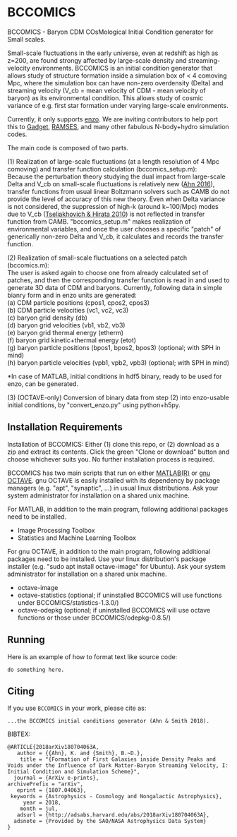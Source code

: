 # BCCOMICS
BCCOMICS - Baryon CDM COsMological Initial Condition generator for Small scales.

Small-scale fluctuations in the early universe, even at redshift as high as z=200, are found strongy affected by large-scale density and streaming-velocity environments. BCCOMICS is an initial condition generator that allows study of structure formation inside a simulation box of < 4 comoving Mpc, where the simulation box can have non-zero overdensity (Delta) and streaming velocity (V_cb = mean velocity of CDM - mean velocity of baryon) as its environmental condition. This allows study of cosmic variance of e.g. first star formation under varying large-scale environments.

Currently, it only supports [enzo](enzo-project.org). We are inviting contributors to help port this to [Gadget](https://wwwmpa.mpa-garching.mpg.de/gadget/), [RAMSES](https://bitbucket.org/rteyssie/ramses/overview), and many other fabulous N-body+hydro simulation codes.

The main code is composed of two parts.

(1) Realization of large-scale fluctuations (at a length resolution of 4 Mpc comoving) and transfer function calculation (bccomics_setup.m):  
Because the perturbation theory studying the dual impact from large-scale Delta and V_cb on small-scale fluctuations is relatively new ([Ahn 2016](http://adsabs.harvard.edu/abs/2016ApJ...830...68A)), transfer functions from usual linear Boltzmann solvers such as CAMB do not provide the level of accuracy of this new theory. Even when Delta variance is not considered, the suppression of high-k (around k~100/Mpc) modes due to V_cb ([Tseliakhovich & Hirata 2010](http://adsabs.harvard.edu/abs/2010PhRvD..82h3520T)) is not reflected in transfer function from CAMB. "bccomics_setup.m" makes realization of environmental variables, and once the user chooses a specific "patch" of generically non-zero Delta and V_cb, it calculates and records the transfer function.

(2) Realization of small-scale fluctuations on a selected patch (bccomics.m):  
The user is asked again to choose one from already calculated set of patches, and then the corresponding transfer function is read in and used to generate 3D data of CDM and baryons. Currently, following data in simple bianry form and in enzo units are generated:  
(a) CDM particle positions (cpos1, cpos2, cpos3)  
(b) CDM particle velocities (vc1, vc2, vc3)  
(c) baryon grid density (db)  
(d) baryon grid velocities (vb1, vb2, vb3)  
(e) baryon grid thermal energy (etherm)  
(f) baryon grid kinetic+thermal energy (etot)  
(g) baryon particle positions (bpos1, bpos2, bpos3) (optional; with SPH in mind)  
(h) baryon particle velocities (vpb1, vpb2, vpb3) (optional; with SPH in mind)

*In case of MATLAB, initial conditions in hdf5 binary, ready to be used for enzo, can be generated.

(3) (OCTAVE-only) Conversion of binary data from step (2) into enzo-usable initial conditions, by "convert_enzo.py" using python+h5py. 

## Installation Requirements

Installation of BCCOMICS: Either (1) clone this repo, or (2) download as a zip and extract its contents. Click the green "Clone or download" button and choose whichever suits you. No further installation process is required.

BCCOMICS has two main scripts that run on either [MATLAB(R)](https://www.mathworks.com/products/matlab.html) or [gnu OCTAVE](https://www.gnu.org/software/octave/). gnu OCTAVE is easily installed with its dependency by package managers (e.g. "apt", "synaptic", ...) in usual linux distributions. Ask your system administrator for installation on a shared unix machine.

For MATLAB, in addition to the main program, following additional packages need to be installed.  
- Image Processing Toolbox  
- Statistics and Machine Learning Toolbox

For gnu OCTAVE, in addition to the main program, following additional packages need to be installed. Use your linux distribution's package installer (e.g. "sudo apt install octave-image" for Ubuntu). Ask your system administrator for installation on a shared unix machine.  
- octave-image  
- octave-statistics (optional; if uninstalled BCCOMICS will use functions under BCCOMICS/statistics-1.3.0/)  
- octave-odepkg (optional; if uninstalled BCCOMICS will use octave functions or those under BCCOMICS/odepkg-0.8.5/)

## Running

Here is an example of how to format text like source code:
```
do something here.
```

## Citing

If you use `BCCOMICS` in your work, please cite as:

```
...the BCCOMICS initial conditions generator (Ahn & Smith 2018).
```

BIBTEX:
```
@ARTICLE{2018arXiv180704063A,
   author = {{Ahn}, K. and {Smith}, B.~D.},
    title = "{Formation of First Galaxies inside Density Peaks and Voids under the Influence of Dark Matter-Baryon Streaming Velocity, I: Initial Condition and Simulation Scheme}",
  journal = {ArXiv e-prints},
archivePrefix = "arXiv",
   eprint = {1807.04063},
 keywords = {Astrophysics - Cosmology and Nongalactic Astrophysics},
     year = 2018,
    month = jul,
   adsurl = {http://adsabs.harvard.edu/abs/2018arXiv180704063A},
  adsnote = {Provided by the SAO/NASA Astrophysics Data System}
}
```
